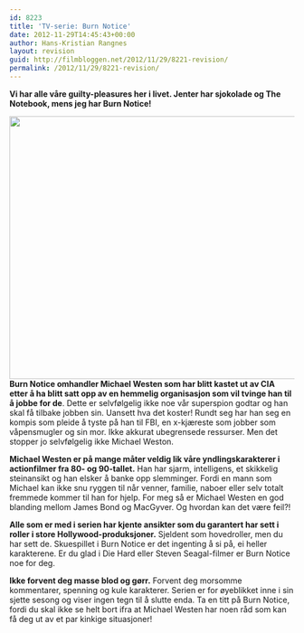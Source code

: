 ```yaml
---
id: 8223
title: 'TV-serie: Burn Notice'
date: 2012-11-29T14:45:43+00:00
author: Hans-Kristian Rangnes
layout: revision
guid: http://filmbloggen.net/2012/11/29/8221-revision/
permalink: /2012/11/29/8221-revision/
---
```

**Vi har alle våre guilty-pleasures her i livet. Jenter har sjokolade og The Notebook, mens jeg har Burn Notice!**<!--more-->

**<a href="http://filmbloggen.net/?attachment_id=8222" rel="attachment wp-att-8222"><img class="alignnone size-large wp-image-8222" src="http://filmbloggen.net/wp-content/uploads//2012/11/cast-620x465.jpg" alt="" width="620" height="465" /></a>  
Burn Notice omhandler Michael Westen som har blitt kastet ut av CIA etter å ha blitt satt opp av en hemmelig organisasjon som vil tvinge han til å jobbe for de**. Dette er selvfølgelig ikke noe vår superspion godtar og han skal få tilbake jobben sin. Uansett hva det koster! Rundt seg har han seg en kompis som pleide å tyste på han til FBI, en x-kjæreste som jobber som våpensmugler og sin mor. Ikke akkurat ubegrensede ressurser. Men det stopper jo selvfølgelig ikke Michael Weston.

**Michael Westen er på mange måter veldig lik våre yndlingskarakterer i actionfilmer fra 80- og 90-tallet.** Han har sjarm, intelligens, et skikkelig steinansikt og han elsker å banke opp slemminger. Fordi en mann som Michael kan ikke snu ryggen til når venner, familie, naboer eller selv totalt fremmede kommer til han for hjelp. For meg så er Michael Westen en god blanding mellom James Bond og MacGyver. Og hvordan kan det være feil?!

**Alle som er med i serien har kjente ansikter som du garantert har sett i roller i store Hollywood-produksjoner.** Sjeldent som hovedroller, men du har sett de. Skuespillet i Burn Notice er det ingenting å si på, ei heller karakterene. Er du glad i Die Hard eller Steven Seagal-filmer er Burn Notice noe for deg.

**Ikke forvent deg masse blod og gørr.** Forvent deg morsomme kommentarer, spenning og kule karakterer. Serien er for øyeblikket inne i sin sjette sesong og viser ingen tegn til å slutte enda. Ta en titt på Burn Notice, fordi du skal ikke se helt bort ifra at Michael Westen har noen råd som kan få deg ut av et par kinkige situasjoner!
